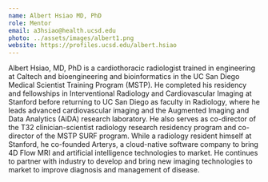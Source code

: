 ```yaml
---
name: Albert Hsiao MD, PhD
role: Mentor
email: a3hsiao@health.ucsd.edu
photo: ../assets/images/albert1.png
website: https://profiles.ucsd.edu/albert.hsiao
---
```


Albert Hsiao, MD, PhD is a cardiothoracic radiologist trained in engineering at Caltech and bioengineering and bioinformatics in the UC San Diego Medical Scientist Training Program (MSTP). He completed his residency and fellowships in Interventional Radiology and Cardiovascular Imaging at Stanford before returning to UC San Diego as faculty in Radiology, where he leads advanced cardiovascular imaging and the Augmented Imaging and Data Analytics (AiDA) research laboratory. He also serves as co-director of the T32 clinician-scientist radiology research residency program and co-director of the MSTP SURF program. While a radiology resident himself at Stanford, he co-founded Arterys, a cloud-native software company to bring 4D Flow MRI and artificial intelligence technologies to market. He continues to partner with industry to develop and bring new imaging technologies to market to improve diagnosis and management of disease.

